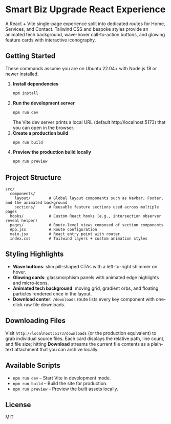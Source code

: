 # Smart Biz Upgrade React Experience

A React + Vite single-page experience split into dedicated routes for Home, Services, and Contact. Tailwind CSS and
bespoke styles provide an animated tech background, wave-hover call-to-action buttons, and glowing feature cards with
interactive iconography.

## Getting Started

These commands assume you are on Ubuntu 22.04+ with Node.js 18 or newer installed.

1. **Install dependencies**
   ```bash
   npm install
   ```
2. **Run the development server**
   ```bash
   npm run dev
   ```
   The Vite dev server prints a local URL (default http://localhost:5173) that you can open in the browser.
3. **Create a production build**
   ```bash
   npm run build
   ```
4. **Preview the production build locally**
   ```bash
   npm run preview
   ```

## Project Structure

```
src/
  components/
    layout/        # Global layout components such as Navbar, Footer, and the animated background
    sections/      # Reusable feature sections used across multiple pages
  hooks/           # Custom React hooks (e.g., intersection observer reveal helper)
  pages/           # Route-level views composed of section components
  App.jsx          # Route configuration
  main.jsx         # React entry point with router
  index.css        # Tailwind layers + custom animation styles
```

## Styling Highlights

- **Wave buttons**: slim pill-shaped CTAs with a left-to-right shimmer on hover.
- **Glowing cards**: glassmorphism panels with animated edge highlights and micro-icons.
- **Animated tech background**: moving grid, gradient orbs, and floating particles rendered once in the layout.
- **Download center**: `/downloads` route lists every key component with one-click raw file downloads.

## Downloading Files

Visit `http://localhost:5173/downloads` (or the production equivalent) to grab individual source files. Each card
displays the relative path, line count, and file size; hitting **Download** streams the current file contents as a
plain-text attachment that you can archive locally.

## Available Scripts

- `npm run dev` – Start Vite in development mode.
- `npm run build` – Build the site for production.
- `npm run preview` – Preview the built assets locally.

## License

MIT
